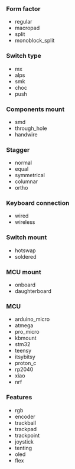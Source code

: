 ### Form factor
- regular
- macropad
- split
- monoblock_split

### Switch type
- mx
- alps
- smk
- choc
- push

### Components mount
- smd
- through_hole
- handwire

### Stagger
- normal
- equal
- symmetrical
- columnar
- ortho

### Keyboard connection
- wired
- wireless

### Switch mount
- hotswap
- soldered

### MCU mount
- onboard
- daughterboard

### MCU
- arduino_micro
- atmega
- pro_micro
- kbmount
- stm32
- teensy
- itsybitsy
- proton_c
- rp2040
- xiao
- nrf

### Features
- rgb
- encoder
- trackball
- trackpad
- trackpoint
- joystick
- tenting
- oled
- flex